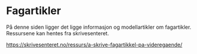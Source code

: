 # Fagartikler

På denne siden ligger det ligge informasjon og modellartikler om fagartikler. Ressursene kan hentes fra skrivesenteret.

https://skrivesenteret.no/ressurs/a-skrive-fagartikkel-pa-videregaende/

